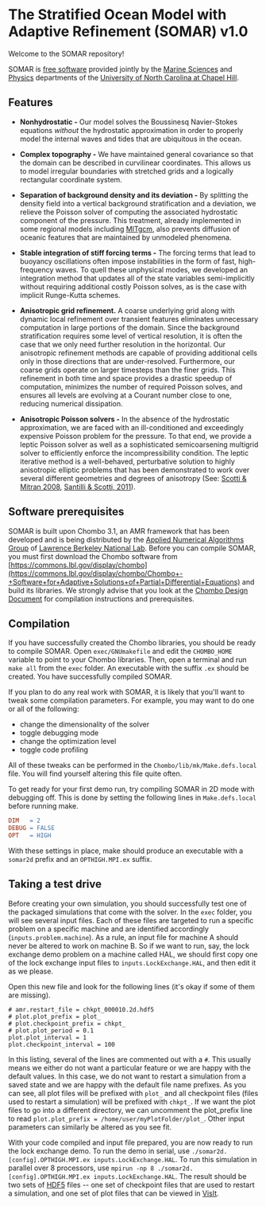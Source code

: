 The Stratified Ocean Model with Adaptive Refinement (SOMAR) v1.0
=====

Welcome to the SOMAR repository!

SOMAR is [free software](https://www.gnu.org/licenses/lgpl-2.1.html 'The GNU Lesser General Public License, version 2.1 applies.') provided jointly by the [Marine Sciences](http://marine.unc.edu/ 'UNC Marine Sciences website') and [Physics](http://physics.unc.edu/ 'UNC Physics website') departments of the [University of North Carolina at Chapel Hill](http://unc.edu/ 'UNC at Chapel Hill website').


Features
-----
- **Nonhydrostatic -** Our model solves the Boussinesq Navier-Stokes equations *without* the hydrostatic approximation in order to properly model the internal waves and tides that are ubiquitous in the ocean.


- **Complex topography -** We have maintained general covariance so that the domain can be described in curvilinear coordinates. This allows us to model irregular boundaries with stretched grids and a logically rectangular coordinate system.


- **Separation of background density and its deviation -** By splitting the density field into a vertical background stratification and a deviation, we relieve the Poisson solver of computing the associated hydrostatic component of the pressure. This treatment, already implemented in some regional models including [MITgcm](http://mitgcm.org/ 'The MITgcm website'), also prevents diffusion of oceanic features that are maintained by unmodeled phenomena.


- **Stable integration of stiff forcing terms -** The forcing terms that lead to buoyancy oscillations often impose instabilities in the form of fast, high-frequency waves. To quell these unphysical modes, we developed an integration method that updates all of the state variables semi-implicitly without requiring additional costly Poisson solves, as is the case with implicit Runge-Kutta schemes.


- **Anisotropic grid refinement.** A coarse underlying grid along with dynamic local refinement over transient features eliminates unnecessary computation in large portions of the domain. Since the background stratification requires some level of vertical resolution, it is often the case that we only need further resolution in the horizontal. Our anisotropic refinement methods are capable of providing additional cells only in those directions that are under-resolved. Furthermore, our coarse grids operate on larger timesteps than the finer grids. This refinement in both time and space provides a drastic speedup of computation, minimizes the number of required Poisson solves, and ensures all levels are evolving at a Courant number close to one, reducing numerical dissipation.


- **Anisotropic Poisson solvers -** In the absence of the hydrostatic approximation, we are faced with an ill-conditioned and exceedingly expensive Poisson problem for the pressure. To that end, we provide a leptic Poisson solver as well as a sophisticated semicoarsening multigrid solver to efficiently enforce the incompressibility condition. The leptic iterative method is a well-behaved, perturbative solution to highly anisotropic elliptic problems that has been demonstrated to work over several different geometries and degrees of anisotropy (See: [Scotti & Mitran 2008](http://www.sciencedirect.com/science/article/pii/S1463500308001005 'An approximated method for the solution of elliptic problems in thin domains: Application to nonlinear internal waves'), [Santilli & Scotti, 2011](http://dx.doi.org/10.1016/j.jcp.2011.06.022 'An efficient method for solving highly anisotropic elliptic equations')).


Software prerequisites
-----
SOMAR is built upon Chombo 3.1, an AMR framework that has been developed and is being distributed by the [Applied Numerical Algorithms Group](http://crd.lbl.gov/groups-depts/ANAG/ 'ANAG website') of [Lawrence Berkeley National Lab](http://www.lbl.gov/ 'LBNL website'). Before you can compile SOMAR, you must first download the Chombo software from [https://commons.lbl.gov/display/chombo](https://commons.lbl.gov/display/chombo/Chombo+-+Software+for+Adaptive+Solutions+of+Partial+Differential+Equations) and build its libraries. We strongly advise that you look at the [Chombo Design Document](https://seesar.lbl.gov/anag/chombo/ChomboDesign-3.1.pdf) for compilation instructions and prerequisites.


Compilation
-----
If you have successfully created the Chombo libraries, you should be ready to compile SOMAR. Open `exec/GNUmakefile` and edit the `CHOMBO_HOME` variable to point to your Chombo libraries. Then, open a terminal and run `make all` from the `exec` folder. An executable with the suffix `.ex` should be created. You have successfully compiled SOMAR.

If you plan to do any real work with SOMAR, it is likely that you'll want to tweak some compilation parameters. For example, you may want to do one or all of the following:

- change the dimensionality of the solver
- toggle debugging mode
- change the optimization level
- toggle code profiling

All of these tweaks can be performed in the `Chombo/lib/mk/Make.defs.local` file. You will find yourself altering this file quite often.

To get ready for your first demo run, try compiling SOMAR in 2D mode with debugging off. This is done by setting the following lines in `Make.defs.local` before running make.
```Makefile
DIM   = 2
DEBUG = FALSE
OPT   = HIGH
```
With these settings in place, make should produce an executable with a `somar2d` prefix and an `OPTHIGH.MPI.ex` suffix.


Taking a test drive
-----
Before creating your own simulation, you should successfully test one of the packaged simulations that come with the solver. In the `exec` folder, you will see several input files. Each of these files are targeted to run a specific problem on a specific machine and are identified accordingly (`inputs.problem.machine`). As a rule, an input file for machine A should never be altered to work on machine B. So if we want to run, say, the lock exchange demo problem on a machine called HAL, we should first copy one of the lock exchange input files to `inputs.LockExchange.HAL`, and then edit it as we please.

Open this new file and look for the following lines (it's okay if some of them are missing).
```
# amr.restart_file = chkpt_000010.2d.hdf5
# plot.plot_prefix = plot_
# plot.checkpoint_prefix = chkpt_
# plot.plot_period = 0.1
plot.plot_interval = 1
plot.checkpoint_interval = 100
```
In this listing, several of the lines are commented out with a `#`. This usually means we either do not want a particular feature or we are happy with the default values. In this case, we do not want to restart a simulation from a saved state and we are happy with the default file name prefixes. As you can see, all plot files will be prefixed with `plot_` and all checkpoint files (files used to restart a simulation) will be prefixed with `chkpt_`. If we want the plot files to go into a different directory, we can uncomment the plot\_prefix line to read `plot.plot_prefix = /home/user/myPlotFolder/plot_`. Other input parameters can similarly be altered as you see fit.

With your code compiled and input file prepared, you are now ready to run the lock exchange demo. To run the demo in serial, use `./somar2d.[config].OPTHIGH.MPI.ex inputs.LockExchange.HAL`. To run this simulation in parallel over 8 processors, use `mpirun -np 8 ./somar2d.[config].OPTHIGH.MPI.ex inputs.LockExchange.HAL`. The result should be two sets of [HDF5](http://www.hdfgroup.org/HDF5/ 'The HDF group website') files -- one set of checkpoint files that are used to restart a simulation, and one set of plot files that can be viewed in [VisIt](https://wci.llnl.gov/simulation/computer-codes/visit 'The VisIt webpage').
